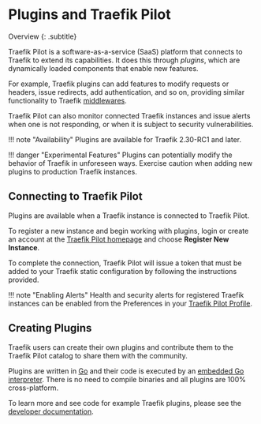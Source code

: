 # Plugins and Traefik Pilot

Overview
{: .subtitle}

Traefik Pilot is a software-as-a-service (SaaS) platform that connects to Traefik to extend its capabilities.
It does this through *plugins*, which are dynamically loaded components that enable new features.

For example, Traefik plugins can add features to modify requests or headers, issue redirects, add authentication, and so on, providing similar functionality to Traefik [middlewares](https://docs.traefik.io/middlewares/overview/).

Traefik Pilot can also monitor connected Traefik instances and issue alerts when one is not responding, or when it is subject to security vulnerabilities.

!!! note "Availability"
    Plugins are available for Traefik 2.30-RC1 and later.

!!! danger "Experimental Features"
    Plugins can potentially modify the behavior of Traefik in unforeseen ways.
    Exercise caution when adding new plugins to production Traefik instances.

## Connecting to Traefik Pilot

Plugins are available when a Traefik instance is connected to Traefik Pilot.

To register a new instance and begin working with plugins, login or create an account at the [Traefik Pilot homepage](https://pilot.traefik.io) and choose **Register New Instance**.

To complete the connection, Traefik Pilot will issue a token that must be added to your Traefik static configuration by following the instructions provided.

!!! note "Enabling Alerts" 
    Health and security alerts for registered Traefik instances can be enabled from the Preferences in your [Traefik Pilot Profile](https://pilot.traefik.io/profile).

## Creating Plugins

Traefik users can create their own plugins and contribute them to the Traefik Pilot catalog to share them with the community.

Plugins are written in [Go](https://golang.org/) and their code is executed by an [embedded Go interpreter](https://github.com/containous/yaegi).
There is no need to compile binaries and all plugins are 100% cross-platform.

To learn more and see code for example Traefik plugins, please see the [developer documentation](https://github.com/containous/plugindemo).
